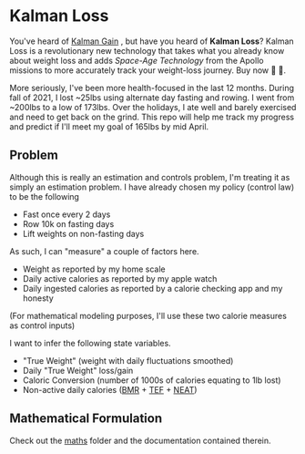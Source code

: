 # Kalman Loss

You've heard of [Kalman Gain](https://en.wikipedia.org/wiki/Kalman_filter#Kalman_gain_derivation)
, but have you heard of **Kalman Loss**? Kalman Loss is a revolutionary new
technology that takes what you already know about weight loss and adds *Space-Age Technology*
from the Apollo missions to more accurately track your weight-loss journey. Buy now
:gem: :raised_hands:.

More seriously, I've been more health-focused in the last 12 months. During fall
of 2021, I lost ~25lbs using alternate day fasting and rowing. I went from ~200lbs
to a low of 173lbs. Over the holidays, I ate well and barely exercised and need
to get back on the grind. This repo will help me track my progress and predict
if I'll meet my goal of 165lbs by mid April.

## Problem

Although this is really an estimation and controls problem, I'm treating it as
simply an estimation problem. I have already chosen my policy (control law) to
be the following

* Fast once every 2 days
* Row 10k on fasting days
* Lift weights on non-fasting days

As such, I can "measure" a couple of factors here.
* Weight as reported by my home scale
* Daily active calories as reported by my apple watch
* Daily ingested calories as reported by a calorie checking app and my honesty

(For mathematical modeling purposes, I'll use these two calorie measures as
control inputs)

I want to infer the following state variables.
* "True Weight" (weight with daily fluctuations smoothed)
* Daily "True Weight" loss/gain
* Caloric Conversion (number of 1000s of calories equating to 1lb lost)
* Non-active daily calories ([BMR](https://en.wikipedia.org/wiki/Basal_metabolic_rate) + [TEF](https://en.wikipedia.org/wiki/Specific_dynamic_action) + [NEAT](https://en.wikipedia.org/wiki/Thermogenesis))

## Mathematical Formulation

Check out the [maths](./maths) folder and the documentation contained therein.
